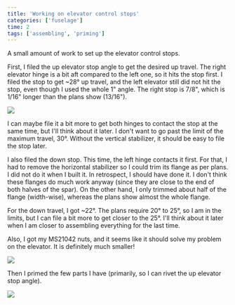 ```yaml
---
title: 'Working on elevator control stops'
categories: ['fuselage']
time: 2
tags: ['assembling', 'priming']
---
```


A small amount of work to set up the elevator control stops.

<!-- more -->

First, I filed the up elevator stop angle to get the desired up travel. The right elevator hinge is a bit aft compared to the left one, so it hits the stop first. I filed the stop to get ~28° up travel, and the left elevator still did not hit the stop, even though I used the whole 1" angle. The right stop is 7/8", which is 1/16" longer than the plans show (13/16").

![](0-up-elevator-stop.jpeg)

I can maybe file it a bit more to get both hinges to contact the stop at the same time, but I'll think about it later. I don't want to go past the limit of the maximum travel, 30°. Without the vertical stabilizer, it should be easy to file the stop later.

I also filed the down stop. This time, the left hinge contacts it first. For that, I had to remove the horizontal stabilizer so I could trim its flange as per plans. I did not do it when I built it. In retrospect, I should have done it. I don't think these flanges do much work anyway (since they are close to the end of both halves of the spar). On the other hand, I only trimmed about half of the flange (width-wise), whereas the plans show almost the whole flange.

For the down travel, I got ~22°. The plans require 20° to 25°, so I am in the limits, but I can file a bit more to get closer to the 25°. I'll think about it later when I am closer to assembling everything for the last time.

Also, I got my MS21042 nuts, and it seems like it should solve my problem on the elevator. It is definitely much smaller!

![](1-smaller-nut.jpeg)

Then I primed the few parts I have (primarily, so I can rivet the up elevator stop angle).

![](2-few-parts-primed.jpeg)
